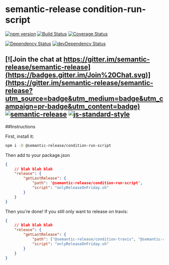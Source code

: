 # semantic-release condition-run-script

[![npm version](https://badge.fury.io/js/%40semantic-release%2Fcondition-run-script.svg)](http://badge.fury.io/js/%40semantic-release%2Fcondition-run-script)
[![Build Status](https://travis-ci.org/semantic-release/condition-run-script.svg?branch=next)](https://travis-ci.org/semantic-release/condition-run-script)
[![Coverage Status](https://coveralls.io/repos/semantic-release/condition-run-script/badge.svg?branch=next&service=github)](https://coveralls.io/github/semantic-release/condition-run-script?branch=next)

[![Dependency Status](https://david-dm.org/semantic-release/condition-run-script/next.svg)](https://david-dm.org/semantic-release/condition-run-script/next)
[![devDependency Status](https://david-dm.org/semantic-release/condition-run-script/next/dev-status.svg)](https://david-dm.org/semantic-release/condition-run-script/next#info=devDependencies)

[![Join the chat at https://gitter.im/semantic-release/semantic-release](https://badges.gitter.im/Join%20Chat.svg)](https://gitter.im/semantic-release/semantic-release?utm_source=badge&utm_medium=badge&utm_campaign=pr-badge&utm_content=badge)
[![semantic-release](https://img.shields.io/badge/%20%20%F0%9F%93%A6%F0%9F%9A%80-semantic--release-e10079.svg)](https://github.com/semantic-release/semantic-release)
[![js-standard-style](https://img.shields.io/badge/code%20style-standard-brightgreen.svg?style=flat)](https://github.com/feross/standard)
---

##Instructions

First, install it:

```bash
npm i -D @semantic-release/condition-run-script
```

Then add to your package.json

```json
{
	// blah blah blah
	"release": {
		"getLastRelease": {
			"path": '@semantic-release/condition-run-script',
			"script": "onlyReleaseOnFriday.sh"
		}
	}
}
```

Then you're done! If you still only want to release on travis:

```json
{
	// blah blah blah
	"release": {
		"getLastRelease": {
			"path": ["@semantic-release/condition-travis", "@semantic-release/condition-run-script"],
			"script": "onlyReleaseOnFriday.sh"
		}
	}
}
``` 